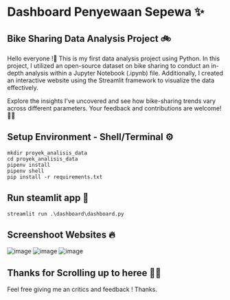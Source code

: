 # Dashboard Penyewaan Sepewa ✨
## Bike Sharing Data Analysis Project 🚲
Hello everyone !🙌 
This is my first data analysis project using Python. In this project, I utilized an open-source dataset on bike sharing to conduct an in-depth analysis within a Jupyter Notebook (.ipynb) file. Additionally, I created an interactive website using the Streamlit framework to visualize the data effectively.

Explore the insights I've uncovered and see how bike-sharing trends vary across different parameters. Your feedback and contributions are welcome! 🚀🚀
## Setup Environment - Shell/Terminal ⚙
```
mkdir proyek_analisis_data
cd proyek_analisis_data
pipenv install
pipenv shell
pip install -r requirements.txt
```

## Run steamlit app 🚀
```
streamlit run .\dashboard\dashboard.py
```
## Screenshoot Websites 🔥
![image](https://github.com/user-attachments/assets/77707c8f-6b9d-41ff-aa0e-6fac66bec2ef)
![image](https://github.com/user-attachments/assets/bb103d65-4f78-47d1-a09e-33d75880e08d)
![image](https://github.com/user-attachments/assets/0f35dda9-4d39-4544-8242-3e276297aeea)

## Thanks for Scrolling up to heree 🙌🙌
Feel free giving me an critics and feedback ! Thanks.



